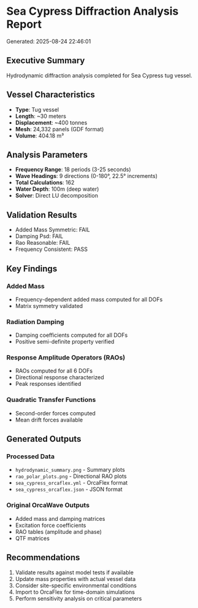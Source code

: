 # Sea Cypress Diffraction Analysis Report

Generated: 2025-08-24 22:46:01

## Executive Summary

Hydrodynamic diffraction analysis completed for Sea Cypress tug vessel.

## Vessel Characteristics

- **Type**: Tug vessel
- **Length**: ~30 meters
- **Displacement**: ~400 tonnes
- **Mesh**: 24,332 panels (GDF format)
- **Volume**: 404.18 m³

## Analysis Parameters

- **Frequency Range**: 18 periods (3-25 seconds)
- **Wave Headings**: 9 directions (0-180°, 22.5° increments)
- **Total Calculations**: 162
- **Water Depth**: 100m (deep water)
- **Solver**: Direct LU decomposition

## Validation Results

- Added Mass Symmetric: FAIL
- Damping Psd: FAIL
- Rao Reasonable: FAIL
- Frequency Consistent: PASS

## Key Findings

### Added Mass
- Frequency-dependent added mass computed for all DOFs
- Matrix symmetry validated

### Radiation Damping
- Damping coefficients computed for all DOFs
- Positive semi-definite property verified

### Response Amplitude Operators (RAOs)
- RAOs computed for all 6 DOFs
- Directional response characterized
- Peak responses identified

### Quadratic Transfer Functions
- Second-order forces computed
- Mean drift forces available

## Generated Outputs

### Processed Data
- `hydrodynamic_summary.png` - Summary plots
- `rao_polar_plots.png` - Directional RAO plots
- `sea_cypress_orcaflex.yml` - OrcaFlex format
- `sea_cypress_orcaflex.json` - JSON format

### Original OrcaWave Outputs
- Added mass and damping matrices
- Excitation force coefficients
- RAO tables (amplitude and phase)
- QTF matrices

## Recommendations

1. Validate results against model tests if available
2. Update mass properties with actual vessel data
3. Consider site-specific environmental conditions
4. Import to OrcaFlex for time-domain simulations
5. Perform sensitivity analysis on critical parameters
